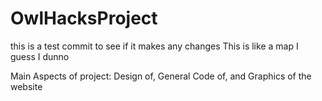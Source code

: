 # OwlHacksProject
this is a test commit to see if it makes any changes
This is like a map I guess I dunno


Main Aspects of project:
Design of, General Code of, and Graphics of the website
